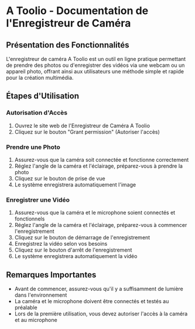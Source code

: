 # A Toolio - Documentation de l'Enregistreur de Caméra

## Présentation des Fonctionnalités

L'enregistreur de caméra A Toolio est un outil en ligne pratique permettant de prendre des photos ou d'enregistrer des vidéos via une webcam ou un appareil photo, offrant ainsi aux utilisateurs une méthode simple et rapide pour la création multimédia.

## Étapes d'Utilisation

### Autorisation d'Accès
1. Ouvrez le site web de l'Enregistreur de Caméra A Toolio
2. Cliquez sur le bouton "Grant permission" (Autoriser l'accès)

### Prendre une Photo
1. Assurez-vous que la caméra soit connectée et fonctionne correctement
2. Réglez l'angle de la caméra et l'éclairage, préparez-vous à prendre la photo
3. Cliquez sur le bouton de prise de vue
4. Le système enregistrera automatiquement l'image

### Enregistrer une Vidéo
1. Assurez-vous que la caméra et le microphone soient connectés et fonctionnels
2. Réglez l'angle de la caméra et l'éclairage, préparez-vous à commencer l'enregistrement
3. Cliquez sur le bouton de démarrage de l'enregistrement
4. Enregistrez la vidéo selon vos besoins
5. Cliquez sur le bouton d'arrêt de l'enregistrement
6. Le système enregistrera automatiquement la vidéo

## Remarques Importantes
- Avant de commencer, assurez-vous qu'il y a suffisamment de lumière dans l'environnement
- La caméra et le microphone doivent être connectés et testés au préalable
- Lors de la première utilisation, vous devez autoriser l'accès à la caméra et au microphone